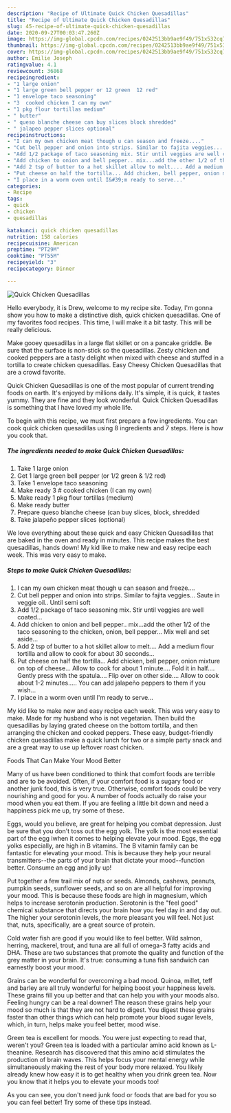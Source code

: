 ```yaml
---
description: "Recipe of Ultimate Quick Chicken Quesadillas"
title: "Recipe of Ultimate Quick Chicken Quesadillas"
slug: 45-recipe-of-ultimate-quick-chicken-quesadillas
date: 2020-09-27T00:03:47.260Z
image: https://img-global.cpcdn.com/recipes/0242513bb9ae9f49/751x532cq70/quick-chicken-quesadillas-recipe-main-photo.jpg
thumbnail: https://img-global.cpcdn.com/recipes/0242513bb9ae9f49/751x532cq70/quick-chicken-quesadillas-recipe-main-photo.jpg
cover: https://img-global.cpcdn.com/recipes/0242513bb9ae9f49/751x532cq70/quick-chicken-quesadillas-recipe-main-photo.jpg
author: Emilie Joseph
ratingvalue: 4.1
reviewcount: 36868
recipeingredient:
- "1 large onion"
- "1 large green bell pepper or 12 green  12 red"
- "1 envelope taco seasoning"
- "3  cooked chicken I can my own"
- "1 pkg flour tortillas medium"
- " butter"
- " queso blanche cheese can buy slices block shredded"
- " jalapeo pepper slices optional"
recipeinstructions:
- "I can my own chicken meat though u can season and freeze...."
- "Cut bell pepper and onion into strips. Similar to fajita veggies... Saute in veggie oil.. Until semi soft"
- "Add 1/2 package of taco seasoning mix. Stir until veggies are well coated..."
- "Add chicken to onion and bell pepper.. mix...add the other 1/2 of the taco seasoning to the chicken, onion, bell pepper... Mix well and set aside..."
- "Add 2 tsp of butter to a hot skillet allow to melt.... Add a medium flour tortilla and allow to cook for about 30 seconds..."
- "Put cheese on half the tortilla... Add chicken, bell pepper, onion mixture on top of cheese... Allow to cook for about 1 minute.... Fold it in half.... Gently press with the spatula.... Flip over on other side.... Allow to cook about 1-2 minutes..... You can add jalapeño peppers to them if you wish..."
- "I place in a worm oven until I&#39;m ready to serve..."
categories:
- Recipe
tags:
- quick
- chicken
- quesadillas

katakunci: quick chicken quesadillas 
nutrition: 158 calories
recipecuisine: American
preptime: "PT29M"
cooktime: "PT55M"
recipeyield: "3"
recipecategory: Dinner

---
```



![Quick Chicken Quesadillas](https://img-global.cpcdn.com/recipes/0242513bb9ae9f49/751x532cq70/quick-chicken-quesadillas-recipe-main-photo.jpg)

Hello everybody, it is Drew, welcome to my recipe site. Today, I'm gonna show you how to make a distinctive dish, quick chicken quesadillas. One of my favorites food recipes. This time, I will make it a bit tasty. This will be really delicious.

Make gooey quesadillas in a large flat skillet or on a pancake griddle. Be sure that the surface is non-stick so the quesadillas. Zesty chicken and cooked peppers are a tasty delight when mixed with cheese and stuffed in a tortilla to create chicken quesadillas. Easy Cheesy Chicken Quesadillas that are a crowd favorite.

Quick Chicken Quesadillas is one of the most popular of current trending foods on earth. It's enjoyed by millions daily. It's simple, it is quick, it tastes yummy. They are fine and they look wonderful. Quick Chicken Quesadillas is something that I have loved my whole life.


To begin with this recipe, we must first prepare a few ingredients. You can cook quick chicken quesadillas using 8 ingredients and 7 steps. Here is how you cook that.

<!--inarticleads1-->

##### The ingredients needed to make Quick Chicken Quesadillas:

1. Take 1 large onion
1. Get 1 large green bell pepper (or 1/2 green &amp; 1/2 red)
1. Take 1 envelope taco seasoning
1. Make ready 3 # cooked chicken (I can my own)
1. Make ready 1 pkg flour tortillas (medium)
1. Make ready  butter
1. Prepare  queso blanche cheese (can buy slices, block, shredded
1. Take  jalapeño pepper slices (optional)


We love everything about these quick and easy Chicken Quesadillas that are baked in the oven and ready in minutes. This recipe makes the best quesadillas, hands down! My kid like to make new and easy recipe each week. This was very easy to make. 

<!--inarticleads2-->

##### Steps to make Quick Chicken Quesadillas:

1. I can my own chicken meat though u can season and freeze....
1. Cut bell pepper and onion into strips. Similar to fajita veggies... Saute in veggie oil.. Until semi soft
1. Add 1/2 package of taco seasoning mix. Stir until veggies are well coated...
1. Add chicken to onion and bell pepper.. mix...add the other 1/2 of the taco seasoning to the chicken, onion, bell pepper... Mix well and set aside...
1. Add 2 tsp of butter to a hot skillet allow to melt.... Add a medium flour tortilla and allow to cook for about 30 seconds...
1. Put cheese on half the tortilla... Add chicken, bell pepper, onion mixture on top of cheese... Allow to cook for about 1 minute.... Fold it in half.... Gently press with the spatula.... Flip over on other side.... Allow to cook about 1-2 minutes..... You can add jalapeño peppers to them if you wish...
1. I place in a worm oven until I&#39;m ready to serve...


My kid like to make new and easy recipe each week. This was very easy to make. Made for my husband who is not vegetarian. Then build the quesadillas by laying grated cheese on the bottom tortilla, and then arranging the chicken and cooked peppers. These easy, budget-friendly chicken quesadillas make a quick lunch for two or a simple party snack and are a great way to use up leftover roast chicken. 

Foods That Can Make Your Mood Better


Many of us have been conditioned to think that comfort foods are terrible and are to be avoided. Often, if your comfort food is a sugary food or another junk food, this is very true. Otherwise, comfort foods could be very nourishing and good for you. A number of foods actually do raise your mood when you eat them. If you are feeling a little bit down and need a happiness pick me up, try some of these.

Eggs, would you believe, are great for helping you combat depression. Just be sure that you don't toss out the egg yolk. The yolk is the most essential part of the egg iwhen it comes to helping elevate your mood. Eggs, the egg yolks especially, are high in B vitamins. The B vitamin family can be fantastic for elevating your mood. This is because they help your neural transmitters--the parts of your brain that dictate your mood--function better. Consume an egg and jolly up!

Put together a few trail mix of nuts or seeds. Almonds, cashews, peanuts, pumpkin seeds, sunflower seeds, and so on are all helpful for improving your mood. This is because these foods are high in magnesium, which helps to increase serotonin production. Serotonin is the "feel good" chemical substance that directs your brain how you feel day in and day out. The higher your serotonin levels, the more pleasant you will feel. Not just that, nuts, specifically, are a great source of protein.

Cold water fish are good if you would like to feel better. Wild salmon, herring, mackerel, trout, and tuna are all full of omega-3 fatty acids and DHA. These are two substances that promote the quality and function of the grey matter in your brain. It's true: consuming a tuna fish sandwich can earnestly boost your mood. 

Grains can be wonderful for overcoming a bad mood. Quinoa, millet, teff and barley are all truly wonderful for helping boost your happiness levels. These grains fill you up better and that can help you with your moods also. Feeling hungry can be a real downer! The reason these grains help your mood so much is that they are not hard to digest. You digest these grains faster than other things which can help promote your blood sugar levels, which, in turn, helps make you feel better, mood wise.

Green tea is excellent for moods. You were just expecting to read that, weren't you? Green tea is loaded with a particular amino acid known as L-theanine. Research has discovered that this amino acid stimulates the production of brain waves. This helps focus your mental energy while simultaneously making the rest of your body more relaxed. You likely already knew how easy it is to get healthy when you drink green tea. Now you know that it helps you to elevate your moods too!

As you can see, you don't need junk food or foods that are bad for you so you can feel better! Try  some  of  these  tips  instead.


